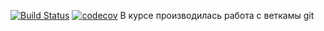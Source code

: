 [![Build Status](https://app.travis-ci.com/stanovov/job4j_threads.svg?branch=master)](https://app.travis-ci.com/stanovov/job4j_threads)
[![codecov](https://codecov.io/gh/stanovov/job4j_threads/branch/master/graph/badge.svg?token=EJRG7N2B3X)](https://codecov.io/gh/stanovov/job4j_threads)
В курсе производилась работа с веткамы git